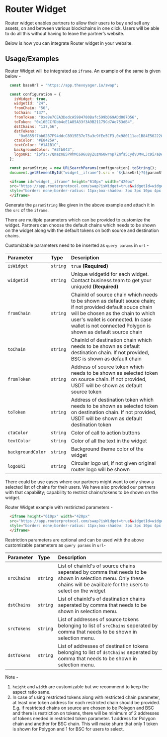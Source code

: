 
# Router Widget

Router widget enables partners to allow their users to buy and sell any assets, on and between various blockchains in one click. Users will be able to do all this without having to leave the partner’s website.

Below is how you can integrate Router widget in your website.


## Usage/Examples
Router Widget will be integrated as `iframe`. An example of the same is given below - 
```javascript
  const baseUrl = "https://app.thevoyager.io/swap";

  const configuration = {
    isWidget: true,
    widgetId: "24",
    fromChain: "56",
    toChain: "137",
    fromToken: "0xe9e7CEA3DedcA5984780Bafc599bD69ADd087D56",
    toToken: "0x16ECCfDbb4eE1A85A33f3A9B21175Cd7Ae753dB4",
    dstChains: "137,56",
    dstTokens:
      "0x6855f7bb6287F94ddcC8915E37e73a3c9fEe5CF3,0x980111ae1B84E50222C8843e3A7a038F36Fecd2b",
    ctaColor: "#E8425A",
    textColor: "#1A1B1C",
    backgroundColor: "#3fb043",
    logoURI: "ipfs://QmaznB5PRhMC696u8yZuzN6Uwrnp7Zmfa5CydVUMvLJc9i/aDAI.svg",
  };

  const paramString = new URLSearchParams(configuration).toString();
  document.getElementById("widget__iframe").src = `${baseUrl}?${paramString}`;
```
```html
  <iframe id="widget__iframe" height="610px" width="420px" 
  src="https://app.routerprotocol.com/swap?isWidget=true&widgetId=widget-0101&fromChain=56&toChain=137&fromToken=0xe9e7CEA3DedcA5984780Bafc599bD69ADd087D56&toToken=0x16ECCfDbb4eE1A85A33f3A9B21175Cd7Ae753dB4"
  style="border: none;border-radius: 11px;box-shadow: 3px 3px 10px 4px rgba(0, 0, 0, 0.05);">
  </iframe>
```
Generate the `paramString` like given in the above example and attach it in the `src` of the `iframe`.

There are multiple parameters which can be provided to customize the widget. Partners can choose the default chains which needs to be shown on the widget along with the default tokens on both source and destination chains.

Customizable parameters need to be inserted as `query params` in `url` -

| Parameter | Type     | Description                |
| :-------- | :------- | :------------------------- |
| `isWidget` | `string` | `true` **(Required)** |
| `widgetId` | `string` | Unique widgetId for each widget. Contact business team to get your uniqueId **(Required)** |
| `fromChain` | `string` | ChainId of source chain which needs to be shown as default souce chain; if not provided default souce chain will be chosen as the chain to which user's wallet is connected. In case wallet is not connected Polygon is shown as default source chain |
| `toChain` | `string` | ChainId of destination chain which needs to be shown as default destination chain. If not provided, BSC is shown as default chain |
| `fromToken` | `string` | Address of source token which needs to be shown as selected token on source chain. If not provided, USDT will be shown as default source token |
| `toToken` | `string` | Address of destination token which needs to be shown as selected token on destination chain. If not provided, USDT will be shown as default destination token |
| `ctaColor` | `string` | Color of call to action buttons |
| `textColor` | `string` | Color of all the text in the widget |
| `backgroundColor` | `string` | Background theme color of the widget |
| `logoURI` | `string` | Circular logo url, if not given original router logo will be shown |

There could be use cases where our partners might want to only show a selected list of chains for their users. We have also provided our partners with that capability; capability to restrict chains/tokens to be shown on the widget. 

Router Widget example with restiricted parameters - 
```html
  <iframe height="610px" width="420px" 
  src="https://app.routerprotocol.com/swap?isWidget=true&widgetId=widget-0101&fromChain=137&fromToken=0xc2132d05d31c914a87c6611c10748aeb04b58e8f&toChain=56&toToken=0x6855f7bb6287F94ddcC8915E37e73a3c9fEe5CF3&dstChains=137,56&dstTokens=0x6855f7bb6287F94ddcC8915E37e73a3c9fEe5CF3,0x980111ae1B84E50222C8843e3A7a038F36Fecd2b"
  style="border: none;border-radius: 11px;box-shadow: 3px 3px 10px 4px rgba(0, 0, 0, 0.05);">
  </iframe>
```

Restriction parameters are optional and can be used with the above customizable parameters as `query params` in `url`-

| Parameter | Type     | Description                |
| :-------- | :------- | :------------------------- |
| `srcChains` | `string` | List of chainId's of source chains seperated by comma that needs to be shown in selection menu. Only these chains will be availbale for the users to select on the widget |
| `dstChains` | `string` | List of chainId's of destination chains seperated by comma that needs to be shown in selection menu. |
| `srcTokens` | `string` | List of addresses of source tokens belonging to list of `srcChains` seperated by comma that needs to be shown in selection menu.|
| `dstTokens` | `string` | List of addresses of destination tokens belonging to list of `dstChains` seperated by comma that needs to be shown in selection menu.|

Note - 
1. `height` and `width` are customizable but we recommend to keep the aspect ratio same.
2. In case of using restricted tokens along with restricted chain parameter, at least one token address for each restricted chain should be provided. E.g. if restricted chains on source are chosen to be Polygon and BSC and there is restriction on tokens, there will be minimum of 2 addresses of tokens needed in restricted token parameter. 1 address for Polygon chain and another for BSC chain. This will make shure that only 1 token is shown for Polygon and 1 for BSC for users to select.



